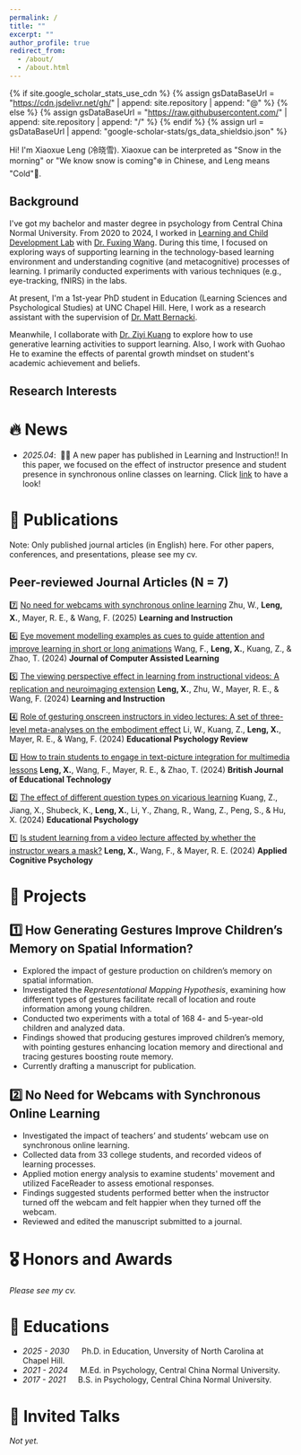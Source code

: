 ```yaml
---
permalink: /
title: ""
excerpt: ""
author_profile: true
redirect_from: 
  - /about/
  - /about.html
---
```


{% if site.google_scholar_stats_use_cdn %}
{% assign gsDataBaseUrl = "https://cdn.jsdelivr.net/gh/" | append: site.repository | append: "@" %}
{% else %}
{% assign gsDataBaseUrl = "https://raw.githubusercontent.com/" | append: site.repository | append: "/" %}
{% endif %}
{% assign url = gsDataBaseUrl | append: "google-scholar-stats/gs_data_shieldsio.json" %}

<span class='anchor' id='about-me'></span>

Hi! I'm Xiaoxue Leng (冷晓雪). Xiaoxue can be interpreted as "Snow in the morning" or "We know snow is coming"❄️ in Chinese, and Leng means "Cold"🥶. 

## Background

I've got my bachelor and master degree in psychology from Central China Normal University. From 2020 to 2024, I worked in [Learning and Child Development Lab](https://fxwang1.wixsite.com/landcdlab) with [Dr. Fuxing Wang](https://psych.ccnu.edu.cn/info/1132/5162.htm). During this time, I focused on exploring ways of supporting learning in the technology-based learning environment and understanding cognitive (and metacognitive) processes of learning. I primarily conducted experiments with various techniques (e.g., eye-tracking, fNIRS) in the labs.

At present, I'm a 1st-year PhD student in Education (Learning Sciences and Psychological Studies) at UNC Chapel Hill. Here, I work as a research assistant with the supervision of [Dr. Matt Bernacki](https://ed.unc.edu/people/matt-bernacki/).

Meanwhile, I collaborate with [Dr. Ziyi Kuang](https://www.researchgate.net/profile/Ziyi-Kuang) to explore how to use generative learning activities to support learning. Also, I work with Guohao He to examine the effects of parental growth mindset on student's academic achievement and beliefs.

## Research Interests


# 🔥 News
- *2025.04*: &nbsp;🎉🎉 A new paper has published in Learning and Instruction!! In this paper, we focused on the effect of instructor presence and student presence in synchronous online classes on learning. Click [link](https://doi.org/10.1016/j.learninstruc.2025.102131) to have a look! 

# 📝 Publications 

Note: Only published journal articles (in English) here. For other papers, conferences, and presentations, please see my cv.

## Peer-reviewed Journal Articles (N = 7)

7️⃣ [No need for webcams with synchronous online learning](https://doi.org/10.1016/j.learninstruc.2025.102131)
Zhu, W., **Leng, X.**, Mayer, R. E., & Wang, F. (2025) **Learning and Instruction**

6️⃣ [Eye movement modelling examples as cues to guide attention and improve learning in short or long animations](https://doi.org/10.1111/jcal.13094)
Wang, F., **Leng, X.**, Kuang, Z., & Zhao, T. (2024) **Journal of Computer Assisted Learning**

5️⃣ [The viewing perspective effect in learning from instructional videos: A replication and neuroimaging extension](https://doi.org/10.1016/j.learninstruc.2024.102004)
**Leng, X.**, Zhu, W., Mayer, R. E., & Wang, F. (2024) **Learning and Instruction**

4️⃣ [Role of gesturing onscreen instructors in video lectures: A set of three-level meta-analyses on the embodiment effect](https://doi.org/10.1007/s10648-024-09910-0)
Li, W., Kuang, Z., **Leng, X.**, Mayer, R. E., & Wang, F. (2024) **Educational Psychology Review**

3️⃣ [How to train students to engage in text-picture integration for multimedia lessons](https://doi.org/10.1111/bjet.13419)
**Leng, X.**, Wang, F., Mayer, R. E., & Zhao, T. (2024) **British Journal of Educational Technology**

2️⃣ [The effect of different question types on vicarious learning](https://doi.org/10.1080/01443410.2024.2325589)
Kuang, Z., Jiang, X., Shubeck, K., **Leng, X.**, Li, Y., Zhang, R., Wang, Z., Peng, S., & Hu, X. (2024) **Educational Psychology**

1️⃣ [Is student learning from a video lecture affected by whether the instructor wears a mask?](https://doi.org/10.1002/acp.4169)
**Leng, X.**, Wang, F., & Mayer, R. E. (2024) **Applied Cognitive Psychology**

# 📑 Projects 

## 1️⃣ **How Generating Gestures Improve Children’s Memory on Spatial Information?**
- Explored the impact of gesture production on children’s memory on spatial information.
- Investigated the *Representational Mapping Hypothesis*, examining how different types of gestures facilitate recall of location and route information among young children.
- Conducted two experiments with a total of 168 4- and 5-year-old children and analyzed data.
- Findings showed that producing gestures improved children’s memory, with pointing gestures enhancing location memory and directional and tracing gestures boosting route memory.
- Currently drafting a manuscript for publication.

## 2️⃣ **No Need for Webcams with Synchronous Online Learning**
- Investigated the impact of teachers’ and students’ webcam use on synchronous online learning.
- Collected data from 33 college students, and recorded videos of learning processes.
- Applied motion energy analysis to examine students' movement and utilized FaceReader to assess emotional responses.
- Findings suggested students performed better when the instructor turned off the webcam and felt happier when they turned off the webcam.
- Reviewed and edited the manuscript submitted to a journal.

# 🎖 Honors and Awards
*Please see my cv.*

# 📖 Educations
- *2025 - 2030* &emsp; Ph.D. in Education, Unversity of North Carolina at Chapel Hill.
- *2021 - 2024* &emsp; M.Ed. in Psychology, Central China Normal University. 
- *2017 - 2021* &emsp; B.S. in Psychology, Central China Normal University. 

# 💬 Invited Talks
*Not yet.*

